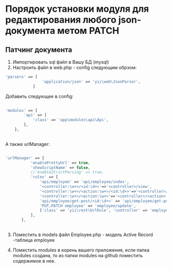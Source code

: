# Порядок установки модуля для редактирования любого json-документа метом PATCH

## Патчинг документа 

1) Импортировать sql файл в Вашу БД (mysql)
2) Настроить файл в web.php - config следующим обрзом:

``` php
'parsers' => [
	        	'application/json' => 'yii\web\JsonParser',
	        ]
```

Добавить следующее в config:

``` php	      
  
'modules' => [
	    'api' => [
		    'class' => 'app\modules\api\Api',
	    ],
    ],	        
	        
``` 	   
     
 А также  urlManager:
 
 ``` php
 
 'urlManager' => [
            'enablePrettyUrl' => true,
            'showScriptName' => false,
            //'enableStrictParsing' => true,
            'rules' => [
            	'api/employee' => 'api/employee/index',
	            '<controller:\w+>/<id:\d+>'=>'<controller>/view',
	            '<controller:\w+>/<action:\w+>/<id:\d+>'=>'<controller>/<action>',
	            '<controller:\w+>/<action:\w+>'=>'<controller>/<action>',
	            'api/employee/get-post/<id:\d+>' => 'api/employee/get-post',
	            'PUT,PATCH employee' => 'employee/update',
            	['class' => 'yii\rest\UrlRule', 'controller' => 'employee', 'pluralize'=>false],
            ],
        ],
	
```		     

 3) Поместить в models файл Employee.php - модель Active Record -таблица employee
 
  4) Поместить modules в корень вашего приложения, если папка modules создана, то из папки modules на github поместить содержимое в нее.
